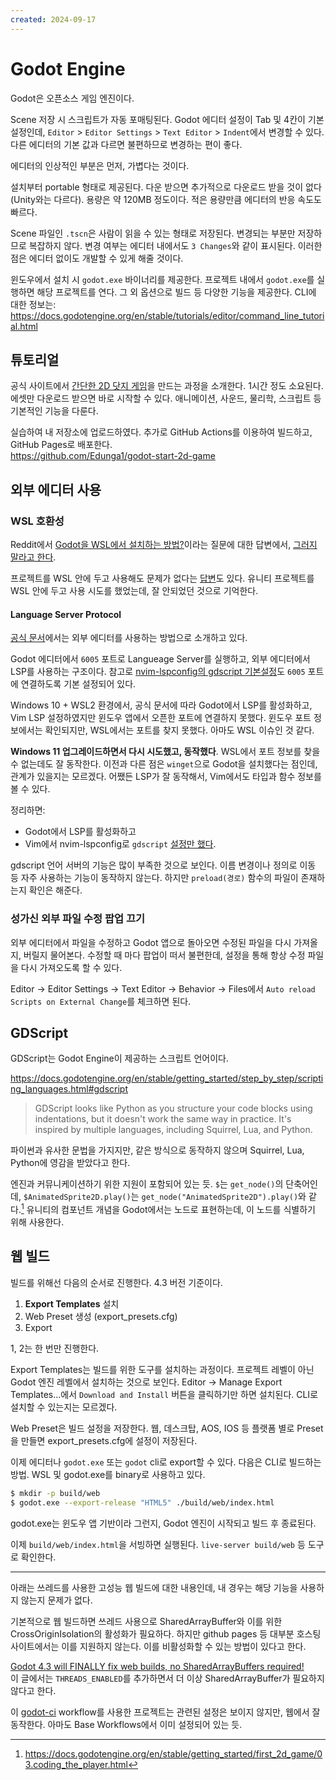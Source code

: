 ```yaml
---
created: 2024-09-17
---
```

# Godot Engine

Godot은 오픈소스 게임 엔진이다.

Scene 저장 시 스크립트가 자동 포매팅된다.
Godot 에디터 설정이 Tab 및 4칸이 기본 설정인데,
`Editor` > `Editor Settings` > `Text Editor` > `Indent`에서 변경할 수 있다.
다른 에디터의 기본 값과 다르면 불편하므로 변경하는 편이 좋다.

에디터의 인상적인 부분은 먼저, 가볍다는 것이다.

설치부터 portable 형태로 제공된다. 다운 받으면 추가적으로 다운로드 받을 것이 없다(Unity와는 다르다).
용량은 약 120MB 정도이다. 적은 용량만큼 에디터의 반응 속도도 빠르다.

Scene 파일인 `.tscn`은 사람이 읽을 수 있는 형태로 저장된다.
변경되는 부분만 저장하므로 복잡하지 않다.
변경 여부는 에디터 내에서도 `3 Changes`와 같이 표시된다.
이러한 점은 에디터 없이도 개발할 수 있게 해줄 것이다.

윈도우에서 설치 시 `godot.exe` 바이너리를 제공한다.
프로젝트 내에서 `godot.exe`를 실행하면 해당 프로젝트를 연다.
그 외 옵션으로 빌드 등 다양한 기능을 제공한다.
CLI에 대한 정보는: https://docs.godotengine.org/en/stable/tutorials/editor/command_line_tutorial.html

## 튜토리얼

공식 사이트에서 [간단한 2D 닷지 게임](https://docs.godotengine.org/en/stable/getting_started/first_2d_game/index.html)을 만드는 과정을 소개한다.
1시간 정도 소요된다. 에셋만 다운로드 받으면 바로 시작할 수 있다.
애니메이션, 사운드, 물리학, 스크립트 등 기본적인 기능을 다룬다.

실습하여 내 저장소에 업로드하였다. 추가로 GitHub Actions를 이용하여 빌드하고, GitHub Pages로 배포한다.\
https://github.com/Edunga1/godot-start-2d-game

## 외부 에디터 사용

### WSL 호환성

Reddit에서 [Godot을 WSL에서 설치하는 방법?](https://www.reddit.com/r/godot/comments/1cph9n7/how_to_install_godot_on_wsl2/)이라는
질문에 대한 답변에서, [그러지 말라고 한다](https://www.reddit.com/r/godot/comments/1cph9n7/comment/l3knvb3/).

프로젝트를 WSL 안에 두고 사용해도 문제가 없다는 [답변](https://www.reddit.com/r/godot/comments/1cph9n7/comment/limqgpv/)도 있다.
유니티 프로젝트를 WSL 안에 두고 사용 시도를 했었는데, 잘 안되었던 것으로 기억한다.

#### Language Server Protocol

[공식 문서](https://docs.godotengine.org/en/stable/tutorials/editor/external_editor.html)에서는 외부 에디터를 사용하는 방법으로 소개하고 있다.

Godot 에디터에서 `6005` 포트로 Langueage Server를 실행하고, 외부 에디터에서 LSP를 사용하는 구조이다.
참고로 [nvim-lspconfig의 gdscript 기본설정](https://github.com/neovim/nvim-lspconfig/blob/16666f1bc40f69ce05eb1883fd8c0d076284d8a5/lua/lspconfig/configs/gdscript.lua)도 `6005` 포트에 연결하도록 기본 설정되어 있다.

Windows 10 + WSL2 환경에서, 공식 문서에 따라 Godot에서 LSP를 활성화하고, Vim LSP 설정하였지만 윈도우 앱에서 오픈한 포트에 연결하지 못했다.
윈도우 포트 정보에서는 확인되지만, WSL에서는 포트를 찾지 못했다. 아마도 WSL 이슈인 것 같다.

**Windows 11 업그레이드하면서 다시 시도했고, 동작했다**.
WSL에서 포트 정보를 찾을 수 없는데도 잘 동작한다.
이전과 다른 점은 `winget`으로 Godot을 설치했다는 점인데, 관계가 있을지는 모르겠다.
어쨌든 LSP가 잘 동작해서, Vim에서도 타입과 함수 정보를 볼 수 있다.

정리하면:

- Godot에서 LSP를 활성화하고
- Vim에서 nvim-lspconfig로 `gdscript` [설정만 했다](https://github.com/Edunga1/dotfiles/commit/9dbb085adc52f09a6f3592447dbd7ad01c9b37c9).

gdscript 언어 서버의 기능은 많이 부족한 것으로 보인다.
이름 변경이나 정의로 이동 등 자주 사용하는 기능이 동작하지 않는다.
하지만 `preload(경로)` 함수의 파일이 존재하는지 확인은 해준다.

### 성가신 외부 파일 수정 팝업 끄기

외부 에디터에서 파일을 수정하고 Godot 앱으로 돌아오면 수정된 파일을 다시 가져올 지, 버릴지 물어본다.
수정할 때 마다 팝업이 떠서 불편한데, 설정을 통해 항상 수정 파일을 다시 가져오도록 할 수 있다.

Editor -> Editor Settings -> Text Editor -> Behavior -> Files에서 `Auto reload Scripts on External Change`를 체크하면 된다.

## GDScript

GDScript는 Godot Engine이 제공하는 스크립트 언어이다.

https://docs.godotengine.org/en/stable/getting_started/step_by_step/scripting_languages.html#gdscript

> GDScript looks like Python as you structure your code blocks using indentations, but it doesn't work the same way in practice. It's inspired by multiple languages, including Squirrel, Lua, and Python.

파이썬과 유사한 문법을 가지지만, 같은 방식으로 동작하지 않으며 Squirrel, Lua, Python에 영감을 받았다고 한다.

엔진과 커뮤니케이션하기 위한 지원이 포함되어 있는 듯.
`$`는 `get_node()`의 단축어인데, `$AnimatedSprite2D.play()`는 `get_node("AnimatedSprite2D").play()`와 같다.[^1]
유니티의 컴포넌트 개념을 Godot에서는 노드로 표현하는데, 이 노드를 식별하기 위해 사용한다.

[^1]: https://docs.godotengine.org/en/stable/getting_started/first_2d_game/03.coding_the_player.html

## 웹 빌드

빌드를 위해선 다음의 순서로 진행한다. 4.3 버전 기준이다.

1. **Export Templates** 설치
2. Web Preset 생성 (export_presets.cfg)
3. Export

1, 2는 한 번만 진행한다.

Export Templates는 빌드를 위한 도구를 설치하는 과정이다.
프로젝트 레벨이 아닌 Godot 엔진 레벨에서 설치하는 것으로 보인다.
Editor -> Manage Export Templates...에서 `Download and Install` 버튼을 클릭하기만 하면 설치된다.
CLI로 설치할 수 있는지는 모르겠다.

Web Preset은 빌드 설정을 저장한다.
웹, 데스크탑, AOS, IOS 등 플랫폼 별로 Preset을 만들면 export_presets.cfg에 설정이 저장된다.

이제 에디터나 `godot.exe` 또는 `godot` cli로 export할 수 있다.
다음은 CLI로 빌드하는 방법. WSL 및 godot.exe를 binary로 사용하고 있다.

```bash
$ mkdir -p build/web
$ godot.exe --export-release "HTML5" ./build/web/index.html
```

godot.exe는 윈도우 앱 기반이라 그런지, Godot 엔진이 시작되고 빌드 후 종료된다.

이제 `build/web/index.html`을 서빙하면 실행된다.
`live-server build/web` 등 도구로 확인한다.

---

아래는 쓰레드를 사용한 고성능 웹 빌드에 대한 내용인데, 내 경우는 해당 기능을 사용하지 않는지 문제가 없다.

기본적으로 웹 빌드하면 쓰레드 사용으로 SharedArrayBuffer와 이를 위한 CrossOriginIsolation의 활성화가 필요하다.
하지만 github pages 등 대부분 호스팅 사이트에서는 이를 지원하지 않는다.
이를 비활성화할 수 있는 방법이 있다고 한다.

[Godot 4.3 will FINALLY fix web builds, no SharedArrayBuffers required!](https://forum.godotengine.org/t/godot-4-3-will-finally-fix-web-builds-no-sharedarraybuffers-required/38885)\
이 글에서는 `THREADS_ENABLED`를 추가하면서 더 이상 SharedArrayBuffer가 필요하지 않다고 한다.

이 [godot-ci](https://github.com/yet-another-lucas/plumbing-adventure/blob/main/.github/workflows/ci.yml) workflow를 사용한 프로젝트는 관련된 설정은 보이지 않지만, 웹에서 잘 동작한다.
아마도 Base Workflows에서 이미 설정되어 있는 듯.
